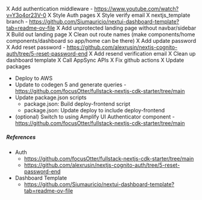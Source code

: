 X Add authentication middleware - https://www.youtube.com/watch?v=Y3o4or23V-0
X Style Auth pages
X Style verify email
X nextjs_template branch - https://github.com/Siumauricio/nextui-dashboard-template?tab=readme-ov-file
X Add unprotected landing page without navbar/sidebar
X Build out landing page
X Clean out route names (make components/home components/dashboard so app/home can be there)
X Add update password
X Add reset password - https://github.com/alexrusin/nextjs-cognito-auth/tree/5-reset-password-end
X Add resend verification email
X Clean up dashboard template
X Call AppSync APIs
X Fix github actions
X Update packages

- Deploy to AWS
- Update to codegen 5 and generate queries - https://github.com/focusOtter/fullstack-nextjs-cdk-starter/tree/main
- Update package.json scripts
  - package.json: Build deploy-frontend script
  - package.json: Update deploy to include deploy-frontend
- (optional) Switch to using Amplify UI Authenticator component - https://github.com/focusOtter/fullstack-nextjs-cdk-starter/tree/main

##### References

- Auth
  - https://github.com/focusOtter/fullstack-nextjs-cdk-starter/tree/main
  - https://github.com/alexrusin/nextjs-cognito-auth/tree/5-reset-password-end
- Dashboard Template
  - https://github.com/Siumauricio/nextui-dashboard-template?tab=readme-ov-file
